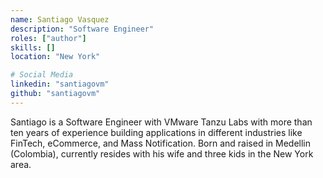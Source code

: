 ```yaml
---
name: Santiago Vasquez
description: "Software Engineer"
roles: ["author"]
skills: []
location: "New York"

# Social Media 
linkedin: "santiagovm"
github: "santiagovm"
---
```


Santiago is a Software Engineer with VMware Tanzu Labs with more than ten years of experience building applications in different industries like FinTech, eCommerce, and Mass Notification. Born and raised in Medellin (Colombia), currently resides with his wife and three kids in the New York area.

<!--more-->
